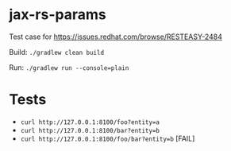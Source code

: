 # jax-rs-params
Test case for https://issues.redhat.com/browse/RESTEASY-2484

Build: `./gradlew clean build`

Run: `./gradlew run --console=plain`

# Tests

* `curl http://127.0.0.1:8100/foo?entity=a`
* `curl http://127.0.0.1:8100/bar?entity=b`
* `curl http://127.0.0.1:8100/foo/bar?entity=b` [FAIL]
